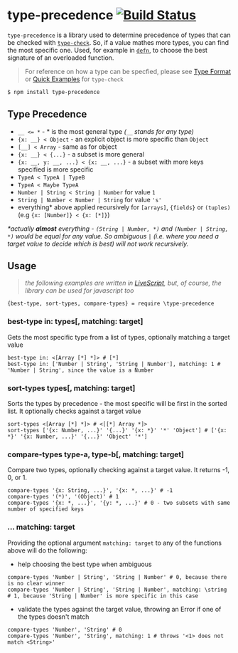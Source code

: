 # type-precedence [![Build Status](https://travis-ci.org/zaboco/type-precedence.png?branch=master)](https://travis-ci.org/zaboco/type-precedence)

`type-precedence` is a library used to determine precedence of types that can be checked with [`type-check`](https://github.com/gkz/type-check). So, if a value mathes more types, you can find the most specific one. Used, for example in [`defn`](https://github.com/zaboco/defn), to choose the best signature of an overloaded function.
> For reference on how a type can be specfied, please see [Type Format](https://github.com/gkz/type-check#type-format) or [Quick Examples](https://github.com/gkz/type-check#quick-examples) for `type-check`

```sh
$ npm install type-precedence
```
## Type Precedence

* `__ <= *` - * is the most general type _(`__` stands for any type)_
* `{x: __} < Object` - an explicit object is more specific than `Object`
* `[__] < Array` - same as for object
* `{x: __} < {...}` - a subset is more general
* `{x: __, y: __, ...} < {x: __, ...}` - a subset with more keys specified is more specific
* `TypeA < TypeA | TypeB`
* `TypeA < Maybe TypeA`
* `Number | String < String | Number` for value `1`
* `String | Number < Number | String` for value `'s'`
* everything\* above applied recursively for `[arrays]`, `{fields}` or `(tuples)` (e.g `{x: [Number]} < {x: [*]}`)

_\*actually **almost** everything - `(String | Number, *)` and `(Number | String, *)` would be equal for any value. So ambiguous `|` (i.e. where you need a target value to decide which is best) will not work recursively._

## Usage
> _the following examples are written in [LiveScript](http://livescript.net/), but, of course, the library can be used for javascript too_

```ls
{best-type, sort-types, compare-types} = require \type-precedence
```
### best-type in: types[, matching: target]
Gets the most specific type from a list of types, optionally matching a target value
```ls
best-type in: <[Array [*] *]> # [*]
best-type in: ['Number | String', 'String | Number'], matching: 1 # 'Number | String', since the value is a Number
```

### sort-types types[, matching: target]
Sorts the types by precedence - the most specific will be first in the sorted list. It optionally checks against a target value
```ls
sort-types <[Array [*] *]> # <[[*] Array *]>
sort-types ['{x: Number, ...}' '{...}' '{x: *}' '*' 'Object'] # ['{x: *}' '{x: Number, ...}' '{...}' 'Object' '*']
```

### compare-types type-a, type-b[, matching: target]
Compare two types, optionally checking against a target value. It returns -1, 0, or 1.
```ls
compare-types '{x: String, ...}', '{x: *, ...}' # -1
compare-types '(*)', '(Object)' # 1
compare-types '{x: *, ...}', '{y: *, ...}' # 0 - two subsets with same number of specified keys
```

### ... matching: target
Providing the optional argument `matching: target` to any of the functions above will do the following:

* help choosing the best type when ambiguous
```ls
compare-types 'Number | String', 'String | Number' # 0, because there is no clear winner
compare-types 'Number | String', 'String | Number', matching: \string # 1, because 'String | Number' is more specific in this case
```

* validate the types against the target value, throwing an Error if one of the types doesn't match
```ls
compare-types 'Number', 'String' # 0
compare-types 'Number', 'String', matching: 1 # throws '<1> does not match <String>'
```
